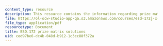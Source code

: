 ```yaml
---
content_type: resource
description: This resource contains the information regarding prize matrix solutions.
file: https://ol-ocw-studio-app-qa.s3.amazonaws.com/courses/esd-172j-x-prize-workshop-grand-challenges-in-energy-fall-2009/ced97be6dc4b048db9121c3cc88f372a_MITESD_172JF09_matrix_sol.pdf
file_type: application/pdf
resourcetype: Document
title: ESD.172 prize matrix solutions
uid: ced97be6-dc4b-048d-b912-1c3cc88f372a
---
```

